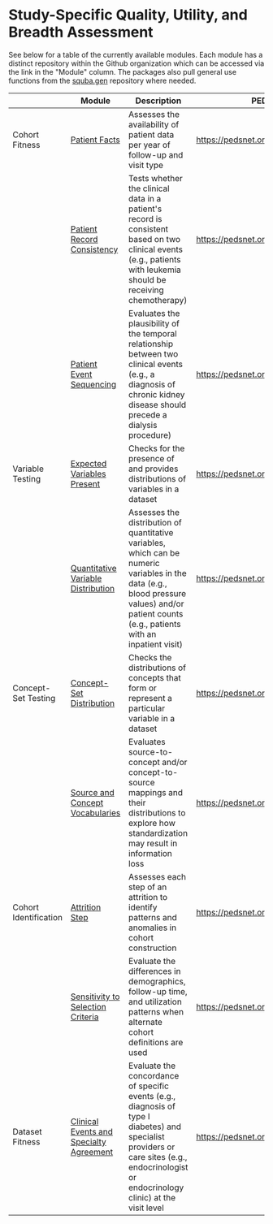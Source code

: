 # Study-Specific Quality, Utility, and Breadth Assessment

See below for a table of the currently available modules. Each module has a distinct repository within the Github organization which can be accessed via the link in the "Module" column. The packages also pull general use functions from the [squba.gen](https://github.com/ssdqa/squba.gen) repository where needed.

|   | Module | Description | PEDSpace Documentation |
|---------------|---------------------|---------------------|---------------|
| Cohort Fitness | [Patient Facts](https://github.com/ssdqa/patientfacts) | Assesses the availability of patient data per year of follow-up and visit type | <https://pedsnet.org/metadata/handle/20.500.14642/32> |
|  | [Patient Record Consistency](https://github.com/ssdqa/patientrecordconsistency) | Tests whether the clinical data in a patient's record is consistent based on two clinical events (e.g., patients with leukemia should be receiving chemotherapy) | <https://pedsnet.org/metadata/handle/20.500.14642/31> |
|  | [Patient Event Sequencing](https://github.com/ssdqa/patienteventsequencing) | Evaluates the plausibility of the temporal relationship between two clinical events (e.g., a diagnosis of chronic kidney disease should precede a dialysis procedure) | <https://pedsnet.org/metadata/handle/20.500.14642/34> |
| Variable Testing | [Expected Variables Present](https://github.com/ssdqa/expectedvariablespresent) | Checks for the presence of and provides distributions of variables in a dataset | <https://pedsnet.org/metadata/handle/20.500.14642/27> |
|  | [Quantitative Variable Distribution](https://github.com/ssdqa/quantvariabledistribution) | Assesses the distribution of quantitative variables, which can be numeric variables in the data (e.g., blood pressure values) and/or patient counts (e.g., patients with an inpatient visit) | <https://pedsnet.org/metadata/handle/20.500.14642/21> |
| Concept-Set Testing | [Concept-Set Distribution](https://github.com/ssdqa/conceptsetdistribution) | Checks the distributions of concepts that form or represent a particular variable in a dataset | <https://pedsnet.org/metadata/handle/20.500.14642/25> |
|  | [Source and Concept Vocabularies](https://github.com/ssdqa/sourceconceptvocabularies) | Evaluates source-to-concept and/or concept-to-source mappings and their distributions to explore how standardization may result in information loss | <https://pedsnet.org/metadata/handle/20.500.14642/24> |
| Cohort Identification | [Attrition Step](https://github.com/ssdqa/cohortattrition) | Assesses each step of an attrition to identify patterns and anomalies in cohort construction | <https://pedsnet.org/metadata/handle/20.500.14642/36> |
|  | [Sensitivity to Selection Criteria](https://github.com/ssdqa/sensitivityselectioncriteria) | Evaluate the differences in demographics, follow-up time, and utilization patterns when alternate cohort definitions are used | <https://pedsnet.org/metadata/handle/20.500.14642/37> |
| Dataset Fitness | [Clinical Events and Specialty Agreement](https://github.com/ssdqa/clinicalevents.specialties) | Evaluate the concordance of specific events (e.g., diagnosis of type I diabetes) and specialist providers or care sites (e.g., endocrinologist or endocrinology clinic) at the visit level | <https://pedsnet.org/metadata/handle/20.500.14642/28> |
